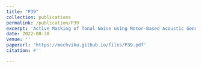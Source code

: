 ```yaml
---
title: "P39"
collection: publications
permalink: /publication/P39
excerpt: 'Active Masking of Tonal Noise using Motor-Based Acoustic Generator to Improve EV Sound Quality'
date: 2022-08-30
venue: ''
paperurl: 'https://mechviku.github.io/files/P39.pdf'
citation: #''

---
```


[Download paper here]: (https://mechviku.github.io/files/P39.pdf)






